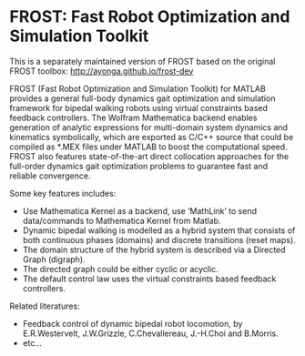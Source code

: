 # FROST: Fast Robot Optimization and Simulation Toolkit

This is a separately maintained version of FROST based on the original FROST toolbox: http://ayonga.github.io/frost-dev

FROST (Fast Robot Optimization and Simulation Toolkit) for MATLAB provides a general full-body dynamics gait optimization and simulation framework for bipedal walking robots using virtual constraints based feedback controllers. The Wolfram Mathematica backend enables generation of analytic expressions for multi-domain system dynamics and kinematics symbolically, which are exported as C/C++ source that could be compiled as *.MEX files under MATLAB to boost the computational speed. FROST also features state-of-the-art direct collocation approaches for the full-order dynamics gait optimization problems to guarantee fast and reliable convergence. 

Some key features includes:

- Use Mathematica Kernel as a backend, use ‘MathLink’ to send data/commands to Mathematica Kernel from Matlab.
- Dynamic bipedal walking is modelled as a hybrid system that consists of both continuous phases (domains) and discrete transitions (reset maps).
- The domain structure of the hybrid system is described via a Directed Graph (digraph).
- The directed graph could be either cyclic or acyclic.
- The default control law uses the virtual constraints based feedback controllers.

Related literatures:
- Feedback control of dynamic bipedal robot locomotion, by E.R.Westervelt, J.W.Grizzle, C.Chevallereau, J.-H.Choi and B.Morris.
- etc...



